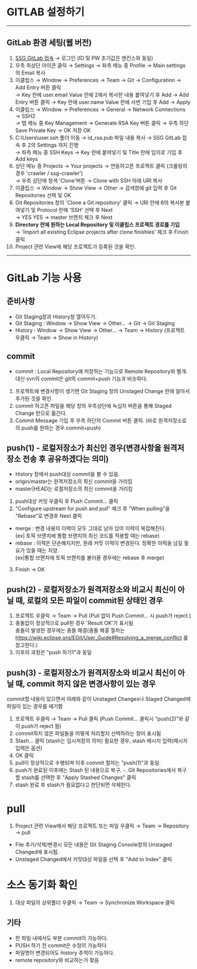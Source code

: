 ﻿# **GITLAB 설정하기**

---

## GitLab 환경 세팅(웹 버전)

1. [SSG GitLab 접속](https://gitlab.ssgadm.com) → 로그인 (ID 및 PW 초기값은 젠킨스와 동일)
2. 우측 최상단 아이콘 클릭 → Settings → 좌측 메뉴 중 Profile → Main settings 의 Email 복사
3. 이클립스 → Window → Preferences → Team → Git → Configuration → Add Entry 버튼 클릭 <br> → Key 란에 user.email Value 란에 2에서 복사한 내용 붙여넣기 후 Add → Add Entry 버튼 클릭
  → Key 란에 user.name Value 란에 사번 기입 후 Add → Apply
4. 이클립스 → Window → Preferences → General → Network Connections → SSH2 <br> → 탭 메뉴 중 Key Management → Generate RSA Key 버튼 클릭 → 우측 하단 Save Private Key → OK 저장 OK
5. C:\Users\user\.ssh 폴더 이동 → id_rsa.pub 파일 내용 복사 → SSG GitLab 접속 후 2의 Settings 까지 진행 <br> → 좌측 메뉴 중 SSH Keys → Key 란에 붙여넣기 및 Title 란에 임의로 기입 후 Add keys 
6. 상단 메뉴 중 Projects → Your projects → 연동하고픈 프로젝트 클릭 (크롤링의 경우 'crawler / ssg-crawler') <br> → 우측 상단에 청색 'Clone'버튼 → Clone with SSH 아래 URI 복사
7. 이클립스 → Window → Show View → Other → 검색창에 git 입력 후 Git Repositories 선택 및 OK 
8. Git Repositories 창의 'Clone a Git repository' 클릭 → URI 란에 6의 복사본 붙여넣기 및 Protocol 란에 'SSH' 선택 후 Next <br> → YES YES → master 브랜치 체크 후 Next 
9. **Directory 란에 원하는 Local Repository 및 이클립스 프로젝트 경로를 기입** <br> → 'Import all existing Eclipse projects after clone finishies' 체크 후 Finish 클릭
10. Project 관련 View에 해당 프로젝트가 등록된 것을 확인.

---

# **GitLab 기능 사용**

## 준비사항

* Git Staging창과 History창 열어두기.
* Git Staging : Window → Show View → Other... → Git → Git Staging
* History : Window → Show View → Other... → Team → History (프로젝트 우클릭 → Team → Show in History)

## commit

* commit : Local Repository에 저장하는 기능으로 Remote Repository와 별개. 대신 svn의 commit은 git의 commit+push 기능과 비슷하다. 

1. 프로젝트에 변경사항이 생기면 Git Staging 창의 Unstaged Change 란에 알아서 추가된 것을 확인.
2. commit 하고픈 파일을 해당 창의 우측상단에 녹십자 버튼을 통해 Staged Change 란으로 옮긴다.
3. Commit Message 기입 후  우측 하단의 Commit 버튼 클릭. (바로 원격저장소로의 push를 원하는 경우 commit+push)

## push(1) - 로컬저장소가 최신인 경우(변경사항을 원격저장소 전송 후 공유하겠다는 의미)

* History 창에서 push대상 commit을 볼 수 있음.
* origin/master는 원격저장소의 최신 commit을 가리킴
* master|HEAD는 로컬저장소의 최신 commit을 가리킴

1. push대상 커밋 우클릭 후 Push Commit... 클릭
2. "Configure upstream for push and pull" 체크 후 "When pulling"을 "Rebase"로 변경후 Next 클릭
- merge		: 변경 내용의 이력이 모두 그대로 남아 있어 이력이 복잡해진다. <br> (ex| 토픽 브랜치에 통합 브랜치의 최신 코드를 적용할 때는 rebase)
- rebase	: 이력은 단순해지지만, 원래 커밋 이력이 변경된다. 정확한 이력을 남길 필요가 있을 때는 지양.<br> (ex|통합 브랜치에 토픽 브랜치를 불러올 경우에는 rebase 후 merge)
3. Finish → OK

## push(2) - 로컬저장소가 원격저장소와 비교시 최신이 아닐 때, 로컬의 모든 파일이 commit된 상태인 경우

1. 프로젝트 우클릭 → Team → Pull (Pull 없이 Push Commit... 시 push가 reject.)
2. 충돌없이 정상적으로 pull된 경우  'Result OK'가 표시됨 <br> 충돌이 발생한 경우에는 충돌 해결(충돌 해결 절차는 https://wiki.eclipse.org/EGit/User_Guide#Resolving_a_merge_conflict 를 참고한다.)
3. 이후의 과정은 "push 하기1"과 동일

## push(3) - 로컬저장소가 원격저장소와 비교시 최신이 아닐 때, commit 하지 않은 변경사항이 있는 경우

commit할 내용이 있으면서 아래와 같이 Unstaged Changes나 Staged Changed에 파일이 있는 경우를 얘기함
1. 프로젝트 우클릭 → Team → Pull 클릭 (Push Commit... 클릭시 "push(2)"와 같이 push가 reject 됨)
2. commit하지 않은 파일들을 어떻게 처리할지 선택하라는 창이 표시됨
3. Stash... 클릭 (stash는 임시저장의 의미) 필요한 경우, stash 메시지 입력(메시지 입력은 옵션)
4. OK 클릭
5. pull이 정상적으로 수행되며 이후 commit 절차는 "push(1)"과 동일.
6. push가 완료된 이후에는 Stash 된 내용으로 복구.
-. Git Repositories에서 복구할 stash를 선택한 후 "Apply Stashed Changes" 클릭
7. stash 완료 후 stash가 필요없다고 판단되면 삭제한다.

# pull
1. Project 관련 View에서 해당 프로젝트 또는 파일 우클릭 → Team → Repository → pull 
 
* File 추가/삭제/변경시 모든 내용은 Git Staging Console창의 Unstaged Changed에 표시됨.
* Unstaged Changed에서 커밋대상 파일을 선택 후 "Add to Index" 클릭

# 소스 동기화 확인
1. 대상 파일의 상위폴더 우클릭 → Team → Synchronize Workspace 클릭

## 기타 
* 한 파일 내에서도 부분 commit이 가능하다.
* PUSH 하기 전 commit은 수정이 가능하다.
* 파일명이 변경되어도 history 추적이 가능하다.
* remote repository와 비교하는거 찾음